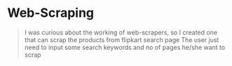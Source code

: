 # Web-Scraping
> I was curious about the working of web-scrapers, so I created one that can scrap the products from flipkart search page
> The user just need to input some search keywords and no of pages he/she want to scrap

